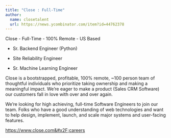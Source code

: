 ```yaml
---
title: "Close : Full-Time"
author:
  name: closetalent
  url: https://news.ycombinator.com/item?id=44762378
---
```


<JobNavigation />

Close - Full-Time - 100% Remote - US Based

* Sr. Backend Engineer (Python)

* Site Reliability Engineer

* Sr. Machine Learning Engineer

Close is a bootstrapped, profitable, 100% remote, ~100 person team of thoughtful individuals who prioritize taking ownership and making a meaningful impact. We’re eager to make a product (Sales CRM Software) our customers fall in love with over and over again.

We’re looking for high achieving, full-time Software Engineers to join our team. Folks who have a good understanding of web technologies and want to help design, implement, launch, and scale major systems and user-facing features.

<a href="https:&#x2F;&#x2F;www.close.com&#x2F;careers" rel="nofollow">https:&#x2F;&#x2F;www.close.com&#x2F;careers</a>
<JobApplication />
